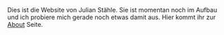 Dies ist die Website von Julian Stähle. Sie ist momentan noch im Aufbau und ich probiere mich gerade noch etwas damit aus. 
Hier kommt ihr zur [About](https://justaehle.github.io/website/about) Seite.
